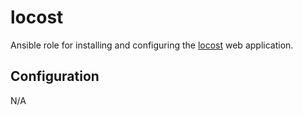 # locost

Ansible role for installing and configuring the [locost](https://github.com/theandrew168/locost) web application.

## Configuration

N/A
